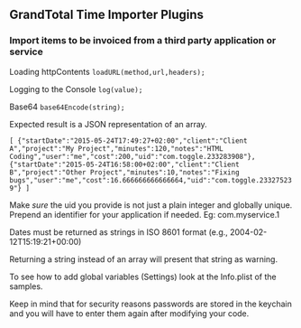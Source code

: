 ## GrandTotal Time Importer Plugins
### Import items to be invoiced from a third party application or service

Loading httpContents
`loadURL(method,url,headers);`

Logging to the Console
`log(value);`

Base64
`base64Encode(string);`

Expected result is a JSON representation of an array.

`[
{"startDate":"2015-05-24T17:49:27+02:00","client":"Client A","project":"My Project","minutes":120,"notes":"HTML Coding","user":"me","cost":200,"uid":"com.toggle.233283908"},
{"startDate":"2015-05-24T16:58:00+02:00","client":"Client B","project":"Other Project","minutes":10,"notes":"Fixing bugs","user":"me","cost":16.666666666666664,"uid":"com.toggle.233275239"}
]`

Make *sure* the uid you provide is not just a plain integer and globally unique. Prepend an identifier for your application if needed. Eg: com.myservice.1

Dates must be returned as strings in ISO 8601 format (e.g., 2004-02-12T15:19:21+00:00)

Returning a string instead of an array will present that string as warning.    

To see how to add global variables (Settings) look at the Info.plist of the samples.

Keep in mind that for security reasons passwords are stored in the keychain and
you will have to enter them again after modifying your code.

